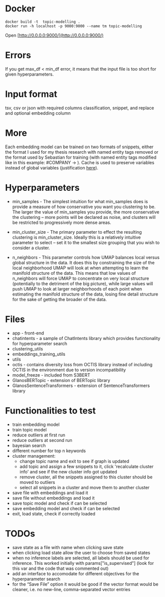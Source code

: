 
# Docker

```
docker build -t  topic-modelling .
docker run -h localhost -p 9000:9000 --name tm topic-modelling
```

Open [http://0.0.0.0:9000/](http://0.0.0.0:9000/)

# Errors

If you get max_df < min_df error, it means that the input file is too short for given hyperparameters.

# Input format

tsv, csv or json with required columns classification, snippet, and replace and optional embedding column

# More

Each embedding model can be trained on two formats of snippets, either the format I used for my thesis research with named entity tags removed or the format used by Sebastian for training (with named entity tags modified like in this example: #COMPANY -> <COMPANY>). Cache is used to preserve variables instead of global variables (justification [here](https://dash.plotly.com/sharing-data-between-callbacks)).

# Hyperparameters

- min_samples - The simplest intuition for what min_samples does is provide a measure of how conservative you want you clustering to be. The larger the value of min_samples you provide, the more conservative the clustering – more points will be declared as noise, and clusters will be restricted to progressively more dense areas.

- min_cluster_size - The primary parameter to effect the resulting clustering is min_cluster_size. Ideally this is a relatively intuitive parameter to select – set it to the smallest size grouping that you wish to consider a cluster. 

- n_neighbors - This parameter controls how UMAP balances local versus global structure in the data. It does this by constraining the size of the local neighborhood UMAP will look at when attempting to learn the manifold structure of the data. This means that low values of n_neighbors will force UMAP to concentrate on very local structure (potentially to the detriment of the big picture), while large values will push UMAP to look at larger neighborhoods of each point when estimating the manifold structure of the data, losing fine detail structure for the sake of getting the broader of the data.

# Files
- app - front-end
- chatintents - a sample of ChatIntents library which provides functionality for hyperparameter search
- clustering_utils
- embeddings_training_utils
- utils
- octis - contains diversity loss from OCTIS library instead of including OCTIS in the environment due to version incompatibility
- model_freeze - included from S3BERT
- GlanosBERTopic - extension of BERTopic library
- GlanosSentenceTransformers - extension of SentenceTransformers library

# Functionalities to test
- train embedding model
- train topic model
- reduce outliers at first run
- reduce outliers at second run
- bayesian search
- different number for top n keywords
- cluster management:
  - change topic name and exit to see if graph is updated
  - add topic and assign a few snippets to it, click 'recalculate cluster info' and see if the new cluster info got updated
  - remove cluster, all the snippets assigned to this cluster should be moved to outliers
  - select all snippets in a cluster and move them to another cluster
- save file with embeddings and load it
- save file without embeddings and load it
- save topic model and check if can be selected
- save embedding model and check if can be selected
- exit, load state, check if correctly loaded 

# TODOs
- save state as a file with name when clicking save state
- when clicking load state allow the user to choose from saved states
- when no inference labels are selected, all labels should be used for inference. This worked initially with params["is_supervised"] (look for this var and the code that was commented out)
- add an interface to accomodate for different objectives for the hyperparameter search
- for the “Save File” option it would be good if the vector format would be cleaner, i.e. no new-line, comma-separated vector entries
